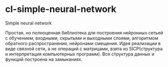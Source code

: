 # cl-simple-neural-network
Simple neural network

Простая, но полноценная библиотека для построения нейронных сетьей с обучением, входными, скрытыми и выходными слоями,
алгоритмом обратного распространения, нейронами смещения. Идея реализации в виде связной сети,
а не операций с матрицами, взята из SICP(структура и интерпретация компьютерных программ).
Вся структура данных и функций построена на замыканиях.
